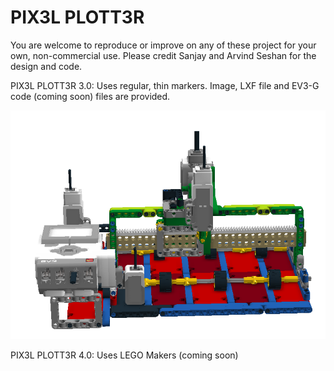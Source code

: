 # PIX3L PLOTT3R
You are welcome to reproduce or improve on any of these project for your own, non-commercial use.  Please credit Sanjay and Arvind Seshan for the design and code.

PIX3L PLOTT3R 3.0: Uses regular, thin markers. Image, LXF file and EV3-G code (coming soon) files are provided.

![picture](V3/Pix3lv3.png)

PIX3L PLOTT3R 4.0: Uses LEGO Makers (coming soon)
